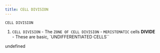 ```yaml
---
title: CELL DIVISION
---
```

`CELL DIVISION`

 1. `CELL DIVISION`
         - The `ZONE OF CELL DIVISION`
         - `MERISTEMATIC` cells **DIVIDE**
         - These are basic, `UNDIFFERENTIATED CELLS``

undefined